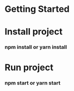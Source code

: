 # Getting Started 

# Install project

### npm install or yarn install

# Run project

### npm start or yarn start
